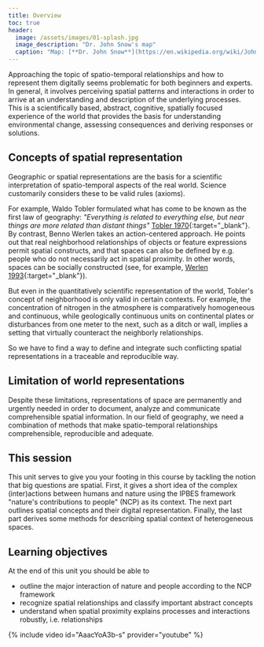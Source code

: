 ```yaml
---
title: Overview
toc: true
header:
  image: /assets/images/01-splash.jpg
  image_description: "Dr. John Snow's map"
  caption: "Map: [**Dr. John Snow**](https://en.wikipedia.org/wiki/John_Snow) [Wellcome Library via wikimedia](https://w.wiki/QtV)"
---
```


Approaching the topic of spatio-temporal relationships and how to represent them digitally seems problematic for both beginners and experts. In general, it involves perceiving spatial patterns and interactions in order to arrive at an understanding and description of the underlying processes. This is a scientifically based, abstract, cognitive, spatially focused experience of the world that provides the basis for understanding environmental change, assessing consequences and deriving responses or solutions.
<!--more-->


## Concepts of spatial representation
Geographic or spatial representations are the basis for a scientific interpretation of spatio-temporal aspects of the real world. Science customarily considers these to be valid rules (axioms). 

For example, Waldo Tobler formulated what has come to be known as the first law of geography: *"Everything is related to everything else, but near things are more related than distant things"* [Tobler 1970](https://www.jstor.org/stable/143141){:target="_blank"}. By contrast, Benno Werlen takes an action-centered approach. He points out that real neighborhood relationships of objects or feature expressions permit spatial constructs, and that spaces can also be defined by e.g. people who do not necessarily act in spatial proximity. In other words, spaces can be socially constructed (see, for example, [Werlen 1993](https://www.erdkunde.uni-bonn.de/archive/1993/gibt-es-eine-geographie-ohne-raum-zum-verhaeltnis-von-traditioneller-geographie-und-zeitgenoessischen-gesellschaften/at_download/attachment){:target="_blank"}).

But even in the quantitatively scientific representation of the world, Tobler's concept of neighborhood is only valid in certain contexts. For example, the concentration of nitrogen in the atmosphere is comparatively homogeneous and continuous, while geologically continuous units on continental plates or disturbances from one meter to the next, such as a ditch or wall, implies a setting that virtually counteract the neighborly relationships.

So we have to find a way to define and integrate such conflicting spatial representations in a traceable and reproducible way.


## Limitation of world representations
Despite these limitations, representations of space are permanently and urgently needed in order to document, analyze and communicate comprehensible spatial information. In our field of geography, we need a combination of methods that make spatio-temporal relationships comprehensible, reproducible and adequate.


## This session
This unit serves to give you your footing in this course by tackling the notion that big questions are spatial. First, it gives a short idea of the complex (inter)actions between humans and nature using the IPBES framework "nature's contributions to people" (NCP) as its context. 
The next part outlines spatial concepts and their digital representation. Finally, the last part derives some methods for describing spatial context of heterogeneous spaces. 

  
## Learning objectives
At the end of this unit you should be able to

* outline the major interaction of nature and people according to the NCP framework
* recognize spatial relationships and classify important abstract concepts
* understand when spatial proximity explains processes and interactions robustly, i.e. relationships



{% include video id="AaacYoA3b-s" provider="youtube" %}